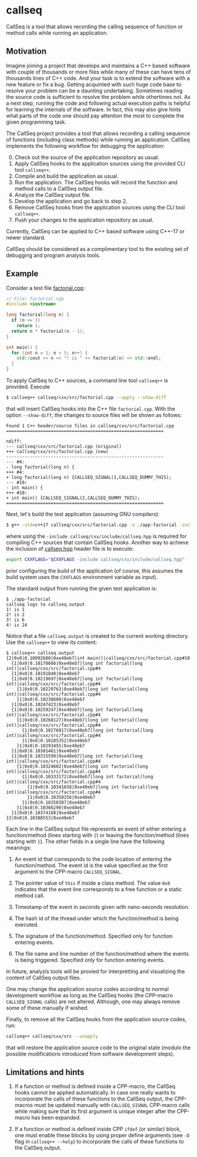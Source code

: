 # callseq

CallSeq is a tool that allows recording the calling sequence of
function or method calls while running an application.

## Motivation

Imagine joining a project that develops and maintains a C++ based
software with couple of thousands or more files while many of these
can have tens of thousands lines of C++ code. And your task is to
extend the software with a new feature or fix a bug.  Getting
acquinted with such huge code base to resolve your problem can be a
daunting undertaking. Sometimes reading the source code is sufficient
to resolve the problem while othertimes not. As a next step, running
the code and following actual execution paths is helpful for learning
the internals of the software. In fact, this may also give hints what
parts of the code one should pay attention the most to complete the
given programming task.

The CallSeq project provides a tool that allows recording a calling
sequence of functions (including class methods) while running an
application. CallSeq implements the following workflow for debugging
the application:

0. Check out the source of the application repository as usual.
1. Apply CallSeq hooks to the application sources using the provided
   CLI tool `callseq++`.
2. Compile and build the application as usual.
3. Run the application. The CallSeq hooks will record the function and
   method calls to a CallSeq output file.
4. Analyze the CallSeq output file.
5. Develop the application and go back to step 2.
6. Remove CallSeq hooks from the application sources using the CLI
   tool `callseq++`.
7. Push your changes to the application repository as usual.

Currently, CallSeq can be applied to C++ based software using C++-17
or newer standard.

CallSeq should be considered as a complimentary tool to the existing
set of debugging and program analysis tools.

## Example

Consider a test file [factorial.cpp](callseq/cxx/src/factorial.cpp):
```c++
// File: factorial.cpp
#include <iostream>

long factorial(long n) {
  if (n <= 1)
    return 1;
  return n * factorial(n - 1);
}

int main() {
  for (int n = 1; n < 5; n++) {
    std::cout << n << "! is " << factorial(n) << std::endl;
  }
}
```

To apply CallSeq to C++ sources, a command line tool `callseq++` is
provided. Execute

```bash
$ callseq++ callseq/cxx/src/factorial.cpp --apply --show-diff
```

that will insert CallSeq hooks into the C++ file `factorial.cpp`.
With the option `--show-diff`, the changes to source files will be
shown as follows:

```
Found 1 C++ header/source files in callseq/cxx/src/factorial.cpp
============================================================

ndiff:
--- callseq/cxx/src/factorial.cpp (original)
+++ callseq/cxx/src/factorial.cpp (new)
------------------------------------------------------------
--- #4:
- long factorial(long n) {
+++ #4:
+ long factorial(long n) {CALLSEQ_SIGNAL(1,CALLSEQ_DUMMY_THIS);
--- #10:
- int main() {
+++ #10:
+ int main() {CALLSEQ_SIGNAL(2,CALLSEQ_DUMMY_THIS);
============================================================
```

Next, let's build the test application (assuming GNU compilers):

```bash
$ g++ -std=c++17 callseq/cxx/src/factorial.cpp -o ./app-factorial -include callseq/cxx/include/callseq.hpp
```

where using the `-include callseq/cxx/include/callseq.hpp` is required
for compiling C++ sources that contain CallSeq hooks. Another way to
achieve the inclusion of
[callseq.hpp](callseq/cxx/include/callseq.hpp) header file is to
execute:

```bash
export CXXFLAGS="$CXXFLAGS -include callseq/cxx/include/callseq.hpp"
```
prior configuring the build of the application (of course, this
assumes the build system uses the `CXXFLAGS` environment variable as
input).

The standard output from running the given test application is:

```
$ ./app-factorial
callseq logs to callseq.output
1! is 1
2! is 2
3! is 6
4! is 24
```

Notice that a file `callseq.output` is created to the current working
directory. Use the `callseq++` to view its content:

```
$ callseq++ callseq.output
{2|0x0|0.10092680|0xe48eb7|int main()|callseq/cxx/src/factorial.cpp#10
  {1|0x0|0.10178666|0xe48eb7|long int factorial(long int)|callseq/cxx/src/factorial.cpp#4
  }1|0x0|0.10191840|0xe48eb7
  {1|0x0|0.10219697|0xe48eb7|long int factorial(long int)|callseq/cxx/src/factorial.cpp#4
    {1|0x0|0.10229763|0xe48eb7|long int factorial(long int)|callseq/cxx/src/factorial.cpp#4
    }1|0x0|0.10238600|0xe48eb7
  }1|0x0|0.10247423|0xe48eb7
  {1|0x0|0.10259247|0xe48eb7|long int factorial(long int)|callseq/cxx/src/factorial.cpp#4
    {1|0x0|0.10268127|0xe48eb7|long int factorial(long int)|callseq/cxx/src/factorial.cpp#4
      {1|0x0|0.10276817|0xe48eb7|long int factorial(long int)|callseq/cxx/src/factorial.cpp#4
      }1|0x0|0.10285352|0xe48eb7
    }1|0x0|0.10293455|0xe48eb7
  }1|0x0|0.10301461|0xe48eb7
  {1|0x0|0.10315599|0xe48eb7|long int factorial(long int)|callseq/cxx/src/factorial.cpp#4
    {1|0x0|0.10324602|0xe48eb7|long int factorial(long int)|callseq/cxx/src/factorial.cpp#4
      {1|0x0|0.10333172|0xe48eb7|long int factorial(long int)|callseq/cxx/src/factorial.cpp#4
        {1|0x0|0.10341658|0xe48eb7|long int factorial(long int)|callseq/cxx/src/factorial.cpp#4
        }1|0x0|0.10350256|0xe48eb7
      }1|0x0|0.10358307|0xe48eb7
    }1|0x0|0.10366290|0xe48eb7
  }1|0x0|0.10374168|0xe48eb7
}2|0x0|0.10388553|0xe48eb7
```

Each line in the CallSeq output file represents an event of either
entering a function/method (lines starting with `{`) or leaving the
function/method (lines starting with `}`). The other fields in a
single line have the following meanings:

1. An event id that corresponds to the code location of entering the
   function/method. The event id is the value specified as the first
   argument to the CPP-macro `CALLSEQ_SIGNAL`.

2. The pointer value of `this` if inside a class method. The value
   `0x0` indicates that the event line corresponds to a free function
   or a static method call.

3. Timestamp of the event in seconds given with nano-seconds
   resolution.

4. The hash id of the thread under which the function/method is being
   executed.

5. The signature of the function/method. Specified only for function
   entering events.

6. The file name and line number of the function/method where the
   events is being triggered. Specified only for function entering
   events.

In future, analyzis tools will be provied for interpretting and
visualizing the content of CallSeq output files.

One may change the application source codes according to normal
development workflow as long as the CallSeq hooks (the CPP-macro
`CALLSEQ_SIGNAL` calls) are not altered. Although, one may always
remove some of these manually if wished.

Finally, to remove all the CallSeq hooks from the application source
codes, run:

```bash
callseq++ callseq/cxx/src --unapply
```

that will restore the application source code to the original state
(modulo the possible modifications introduced from software
development steps).


## Limitations and hints

1. If a function or method is defined inside a CPP-macro, the CallSeq
   hooks cannot be applied automatically. In case one really wants to
   incorporate the calls of these functions to the CallSeq output, the
   CPP-macros must be updated manually with `CALLSEQ_SIGNAL` CPP-macro
   calls while making sure that its first argument is unique integer
   after the CPP-macro has been expanded.

2. If a function or method is defined inside CPP `ifdef` (or similar)
   block, one must enable these blocks by using proper define
   arguments (see `-D` flag in `callseq++ --help`) to incorporate the
   calls of these functions to the CallSeq output.
